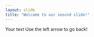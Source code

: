 ```yaml
---
layout: slide
title: "Welcome to our seocnd slide!"
---
```

Your text
Use the left arrow to go back!
